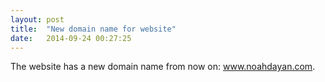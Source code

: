 ```yaml
---
layout: post
title:  "New domain name for website"
date:   2014-09-24 00:27:25
---
```


The website has a new domain name from now on: www.noahdayan.com.
